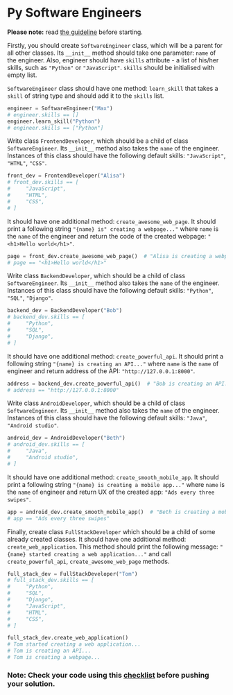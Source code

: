# Py Software Engineers

**Please note:** read [the guideline](https://github.com/mate-academy/py-task-guideline/blob/main/README.md)
before starting.

Firstly, you should create `SoftwareEngineer` class, 
which will be a parent for all other classes. 
Its `__init__` method should take one parameter: `name` of the 
engineer. Also, engineer should have `skills` attribute - 
a list of his/her skills, such as `"Python"` or `"JavaScript"`.
`skills` should be initialised with empty list.

`SoftwareEngineer` class should have one method: `learn_skill` that 
takes a `skill` of string type and should add it to the `skills` list.

```python
engineer = SoftwareEngineer("Max")
# engineer.skills == [] 
engineer.learn_skill("Python")
# engineer.skills == ["Python"] 
```

Write class `FrontendDeveloper`, 
which should be a child of class `SoftwareEngineer`. 
Its `__init__` method also takes the `name` of the engineer. 
Instances of this class should have the following default skills:
`"JavaScript"`, `"HTML"`, `"CSS"`.

```python
front_dev = FrontendDeveloper("Alisa")
# front_dev.skills == [
#     "JavaScript",
#     "HTML",
#     "CSS",
# ]
```

It should have one additional method: `create_awesome_web_page`.
It should print a following string `"{name} is" creating a webpage..."`
where `name` is the `name` of the engineer 
and return the code of the created webpage: `"<h1>Hello world</h1>"`.

```python
page = front_dev.create_awesome_web_page()  # "Alisa is creating a webpage..."
# page == "<h1>Hello world</h1>"
```

Write class `BackendDeveloper`, 
which should be a child of class `SoftwareEngineer`. 
Its `__init__` method also takes the `name` of the engineer. 
Instances of this class should have the following default skills:
`"Python"`, `"SQL"`, `"Django"`.

```python
backend_dev = BackendDeveloper("Bob")
# backend_dev.skills == [
#     "Python",
#     "SQL",
#     "Django",
# ]
```

It should have one additional method: `create_powerful_api`.
It should print a following string `"{name} is creating an API..."`
where `name` is the `name` of engineer and return address of the API: `"http://127.0.0.1:8000"`.

```python
address = backend_dev.create_powerful_api()  # "Bob is creating an API..."
# address == "http://127.0.0.1:8000"
```

Write class `AndroidDeveloper`, 
which should be a child of class `SoftwareEngineer`. 
Its `__init__` method also takes the `name` of the engineer. 
Instances of this class should have the following default skills:
`"Java"`, `"Android studio"`.

```python
android_dev = AndroidDeveloper("Beth")
# android_dev.skills == [
#     "Java", 
#     "Android studio",
# ]
```

It should have one additional method: `create_smooth_mobile_app`.
It should print a following string `"{name} is creating a mobile app..."`
where `name` is the `name` of engineer and return UX of the created app: `"Ads every three swipes"`.

```python
app = android_dev.create_smooth_mobile_app()  # "Beth is creating a mobile app..."
# app == "Ads every three swipes"
```

Finally, create class `FullStackDeveloper` which should be a child of some already created classes.
It should have one additional method: `create_web_application`.
This method should print the following message: `"{name} started creating a web application..."`
and call `create_powerful_api`, `create_awesome_web_page` methods.

```python
full_stack_dev = FullStackDeveloper("Tom")
# full_stack_dev.skills == [
#     "Python",
#     "SQL",
#     "Django",
#     "JavaScript",
#     "HTML",
#     "CSS",
# ]

full_stack_dev.create_web_application()
# Tom started creating a web application...
# Tom is creating an API...
# Tom is creating a webpage...
```

### Note: Check your code using this [checklist](checklist.md) before pushing your solution.
